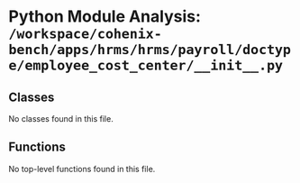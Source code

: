 # Python Module Analysis: `/workspace/cohenix-bench/apps/hrms/hrms/payroll/doctype/employee_cost_center/__init__.py`

## Classes

No classes found in this file.


## Functions

No top-level functions found in this file.
